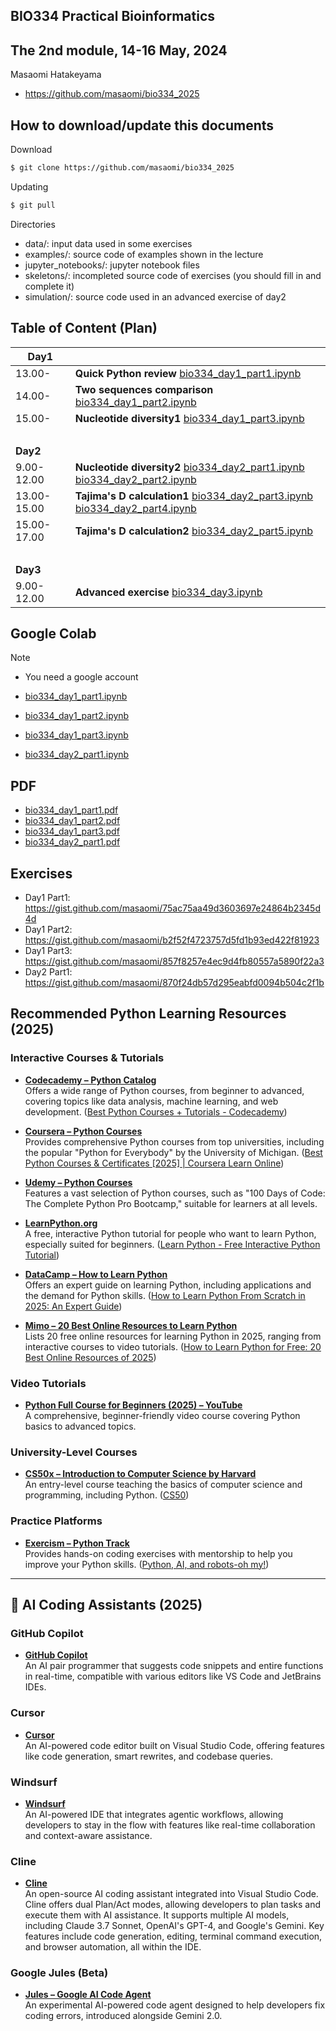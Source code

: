 ## BIO334 Practical Bioinformatics

## The 2nd module, 14-16 May, 2024

Masaomi Hatakeyama
- https://github.com/masaomi/bio334_2025

## How to download/update this documents

Download
```bash
$ git clone https://github.com/masaomi/bio334_2025
```

Updating
```bash
$ git pull
```

Directories
- data/: input data used in some exercises
- examples/: source code of examples shown in the lecture
- jupyter_notebooks/: jupyter notebook files
- skeletons/: incompleted source code of exercises (you should fill in and complete it)
- simulation/: source code used in an advanced exercise of day2

## Table of Content (Plan)

**Day1** | &nbsp; 
-------|-------
13.00- | **Quick Python review** [bio334_day1_part1.ipynb](jupyter_notebooks/bio334_day1_part1.ipynb)
14.00- | **Two sequences comparison** [bio334_day1_part2.ipynb](jupyter_notebooks/bio334_day1_part2.ipynb)
15.00- | **Nucleotide diversity1** [bio334_day1_part3.ipynb](jupyter_notebooks/bio334_day1_part3.ipynb)
 &nbsp;| &nbsp;
**Day2** | &nbsp; 
9.00-12.00 | **Nucleotide diversity2** [bio334_day2_part1.ipynb](jupyter_notebooks/bio334_day2_part1.ipynb) [bio334_day2_part2.ipynb](jupyter_notebooks/bio334_day2_part2.ipynb)
13.00-15.00 | **Tajima's D calculation1** [bio334_day2_part3.ipynb](jupyter_notebooks/bio334_day2_part3.ipynb) [bio334_day2_part4.ipynb](jupyter_notebooks/bio334_day2_part4.ipynb)
15.00-17.00 | **Tajima's D calculation2** [bio334_day2_part5.ipynb](jupyter_notebooks/bio334_day2_part5.ipynb)
 &nbsp;| &nbsp;
**Day3** | &nbsp; 
9.00-12.00 | **Advanced exercise** [bio334_day3.ipynb](jupyter_notebooks/bio334_day3.ipynb)

## Google Colab

Note
* You need a google account

* [bio334_day1_part1.ipynb](https://colab.research.google.com/github/masaomi/bio334_2025/blob/main/jupyter_notebooks/bio334_day1_part1.ipynb)
* [bio334_day1_part2.ipynb](https://colab.research.google.com/github/masaomi/bio334_2025/blob/main/jupyter_notebooks/bio334_day1_part1.ipynb)
* [bio334_day1_part3.ipynb](https://colab.research.google.com/github/masaomi/bio334_2025/blob/main/jupyter_notebooks/bio334_day1_part1.ipynb)
* [bio334_day2_part1.ipynb](https://colab.research.google.com/github/masaomi/bio334_2025/blob/main/jupyter_notebooks/bio334_day2_part1.ipynb)

## PDF

* [bio334_day1_part1.pdf](https://github.com/masaomi/bio334_2025/blob/main/pdf/bio334_day1_part1.pdf)
* [bio334_day1_part2.pdf](https://github.com/masaomi/bio334_2025/blob/main/pdf/bio334_day1_part2.pdf)
* [bio334_day1_part3.pdf](https://github.com/masaomi/bio334_2025/blob/main/pdf/bio334_day1_part3.pdf)
* [bio334_day2_part1.pdf](https://github.com/masaomi/bio334_2025/blob/main/pdf/bio334_day2_part1.pdf)

## Exercises

- Day1 Part1: https://gist.github.com/masaomi/75ac75aa49d3603697e24864b2345d4d
- Day1 Part2: https://gist.github.com/masaomi/b2f52f4723757d5fd1b93ed422f81923
- Day1 Part3: https://gist.github.com/masaomi/857f8257e4ec9d4fb80557a5890f22a3
- Day2 Part1: https://gist.github.com/masaomi/870f24db57d295eabfd0094b504c2f1b

## Recommended Python Learning Resources (2025)

### Interactive Courses & Tutorials

- **[Codecademy – Python Catalog](https://www.codecademy.com/catalog/language/python)**  
  Offers a wide range of Python courses, from beginner to advanced, covering topics like data analysis, machine learning, and web development.  ([Best Python Courses + Tutorials - Codecademy](https://www.codecademy.com/catalog/language/python?utm_source=chatgpt.com))

- **[Coursera – Python Courses](https://www.coursera.org/courses?query=python)**  
  Provides comprehensive Python courses from top universities, including the popular "Python for Everybody" by the University of Michigan.  ([Best Python Courses & Certificates [2025] | Coursera Learn Online](https://www.coursera.org/courses?query=python&utm_source=chatgpt.com))

- **[Udemy – Python Courses](https://www.udemy.com/topic/python/)**  
  Features a vast selection of Python courses, such as "100 Days of Code: The Complete Python Pro Bootcamp," suitable for learners at all levels. 

- **[LearnPython.org](https://www.learnpython.org/)**  
  A free, interactive Python tutorial for people who want to learn Python, especially suited for beginners.  ([Learn Python - Free Interactive Python Tutorial](https://www.learnpython.org/?utm_source=chatgpt.com))

- **[DataCamp – How to Learn Python](https://www.datacamp.com/blog/how-to-learn-python-expert-guide)**  
  Offers an expert guide on learning Python, including applications and the demand for Python skills.  ([How to Learn Python From Scratch in 2025: An Expert Guide](https://www.datacamp.com/blog/how-to-learn-python-expert-guide?utm_source=chatgpt.com))

- **[Mimo – 20 Best Online Resources to Learn Python](https://mimo.org/blog/how-to-learn-python-for-free-online)**  
  Lists 20 free online resources for learning Python in 2025, ranging from interactive courses to video tutorials.  ([How to Learn Python for Free: 20 Best Online Resources of 2025](https://mimo.org/blog/how-to-learn-python-for-free-online?utm_source=chatgpt.com))

### Video Tutorials

- **[Python Full Course for Beginners (2025) – YouTube](https://www.youtube.com/watch?v=K5KVEU3aaeQ)**  
  A comprehensive, beginner-friendly video course covering Python basics to advanced topics. 

### University-Level Courses

- **[CS50x – Introduction to Computer Science by Harvard](https://cs50.harvard.edu/x/)**  
  An entry-level course teaching the basics of computer science and programming, including Python.  ([CS50](https://en.wikipedia.org/wiki/CS50?utm_source=chatgpt.com))

### Practice Platforms

- **[Exercism – Python Track](https://exercism.org/tracks/python)**  
  Provides hands-on coding exercises with mentorship to help you improve your Python skills.  ([Python, AI, and robots-oh my!](https://nypost.com/2025/01/03/shopping/the-ultimate-ai-chatgpt-amp-python-programming-bundle-is-80-off/?utm_source=chatgpt.com))

---

## 🤖 AI Coding Assistants (2025)

### GitHub Copilot

- **[GitHub Copilot](https://github.com/features/copilot)**  
  An AI pair programmer that suggests code snippets and entire functions in real-time, compatible with various editors like VS Code and JetBrains IDEs.

### Cursor

- **[Cursor](https://www.cursor.com/)**  
  An AI-powered code editor built on Visual Studio Code, offering features like code generation, smart rewrites, and codebase queries. 

### Windsurf

- **[Windsurf](https://windsurf.com/editor)**  
  An AI-powered IDE that integrates agentic workflows, allowing developers to stay in the flow with features like real-time collaboration and context-aware assistance.

### Cline

- **[Cline](https://cline.bot/)**  
  An open-source AI coding assistant integrated into Visual Studio Code. Cline offers dual Plan/Act modes, allowing developers to plan tasks and execute them with AI assistance. It supports multiple AI models, including Claude 3.7 Sonnet, OpenAI's GPT-4, and Google's Gemini. Key features include code generation, editing, terminal command execution, and browser automation, all within the IDE. 

### Google Jules (Beta)

- **[Jules – Google AI Code Agent](https://www.theverge.com/2024/12/11/24318628/jules-google-ai-coding-agent-gemini-2-0-announcement)**  
  An experimental AI-powered code agent designed to help developers fix coding errors, introduced alongside Gemini 2.0.

